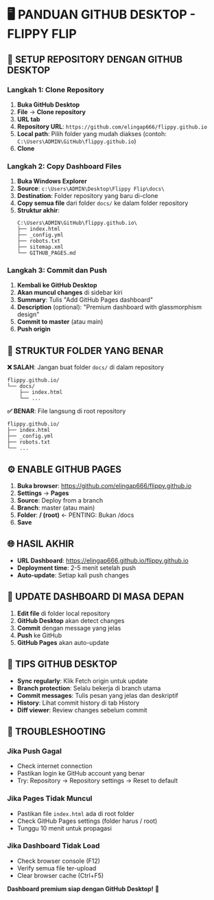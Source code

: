 # 🖥️ PANDUAN GITHUB DESKTOP - FLIPPY FLIP

## 🚀 **SETUP REPOSITORY DENGAN GITHUB DESKTOP**

### **Langkah 1: Clone Repository**
1. **Buka GitHub Desktop**
2. **File** → **Clone repository**
3. **URL tab**
4. **Repository URL**: `https://github.com/elingap666/flippy.github.io`
5. **Local path**: Pilih folder yang mudah diakses (contoh: `C:\Users\ADMIN\GitHub\flippy.github.io`)
6. **Clone**

### **Langkah 2: Copy Dashboard Files**
1. **Buka Windows Explorer**
2. **Source**: `c:\Users\ADMIN\Desktop\Flippy Flip\docs\`
3. **Destination**: Folder repository yang baru di-clone
4. **Copy semua file** dari folder `docs/` ke dalam folder repository
5. **Struktur akhir**:
   ```
   C:\Users\ADMIN\GitHub\flippy.github.io\
   ├── index.html
   ├── _config.yml
   ├── robots.txt
   ├── sitemap.xml
   └── GITHUB_PAGES.md
   ```

### **Langkah 3: Commit dan Push**
1. **Kembali ke GitHub Desktop**
2. **Akan muncul changes** di sidebar kiri
3. **Summary**: Tulis "Add GitHub Pages dashboard"
4. **Description** (optional): "Premium dashboard with glassmorphism design"
5. **Commit to master** (atau main)
6. **Push origin**

## 📁 **STRUKTUR FOLDER YANG BENAR**

**❌ SALAH**: Jangan buat folder `docs/` di dalam repository
```
flippy.github.io/
└── docs/
    ├── index.html
    └── ...
```

**✅ BENAR**: File langsung di root repository
```
flippy.github.io/
├── index.html
├── _config.yml
├── robots.txt
└── ...
```

## ⚙️ **ENABLE GITHUB PAGES**

1. **Buka browser**: https://github.com/elingap666/flippy.github.io
2. **Settings** → **Pages**
3. **Source**: Deploy from a branch
4. **Branch**: master (atau main)
5. **Folder**: **/ (root)** ← PENTING: Bukan /docs
6. **Save**

## 🌐 **HASIL AKHIR**

- **URL Dashboard**: https://elingap666.github.io/flippy.github.io
- **Deployment time**: 2-5 menit setelah push
- **Auto-update**: Setiap kali push changes

## 🔄 **UPDATE DASHBOARD DI MASA DEPAN**

1. **Edit file** di folder local repository
2. **GitHub Desktop** akan detect changes
3. **Commit** dengan message yang jelas
4. **Push** ke GitHub
5. **GitHub Pages** akan auto-update

## 🎯 **TIPS GITHUB DESKTOP**

- **Sync regularly**: Klik Fetch origin untuk update
- **Branch protection**: Selalu bekerja di branch utama
- **Commit messages**: Tulis pesan yang jelas dan deskriptif
- **History**: Lihat commit history di tab History
- **Diff viewer**: Review changes sebelum commit

## 🚨 **TROUBLESHOOTING**

### **Jika Push Gagal**
- Check internet connection
- Pastikan login ke GitHub account yang benar
- Try: Repository → Repository settings → Reset to default

### **Jika Pages Tidak Muncul**
- Pastikan file `index.html` ada di root folder
- Check GitHub Pages settings (folder harus / root)
- Tunggu 10 menit untuk propagasi

### **Jika Dashboard Tidak Load**
- Check browser console (F12)
- Verify semua file ter-upload
- Clear browser cache (Ctrl+F5)

**Dashboard premium siap dengan GitHub Desktop!** 🎉
